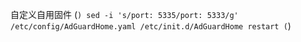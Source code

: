 自定义自用固件
(```)
sed -i 's/port: 5335/port: 5333/g' /etc/config/AdGuardHome.yaml
/etc/init.d/AdGuardHome restart
(```)
